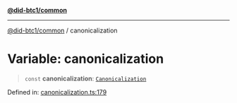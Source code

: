[**@did-btc1/common**](../README.md)

***

[@did-btc1/common](../globals.md) / canonicalization

# Variable: canonicalization

> `const` **canonicalization**: [`Canonicalization`](../classes/Canonicalization.md)

Defined in: [canonicalization.ts:179](https://github.com/dcdpr/did-btc1-js/blob/751aedd75738c26882a2149e644ae32b9e424707/packages/common/src/canonicalization.ts#L179)
